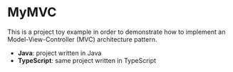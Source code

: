 # MyMVC

This is a project toy example in order to demonstrate how to implement an Model-View-Controller (MVC) architecture pattern.

 - **Java**: project written in Java
 - **TypeScript**: same project written in TypeScript
